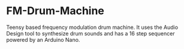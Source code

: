 # FM-Drum-Machine
Teensy based frequency modulation drum machine. It uses the Audio Design tool to synthesize drum sounds and has a 16 step sequencer powered by an Arduino Nano. 
